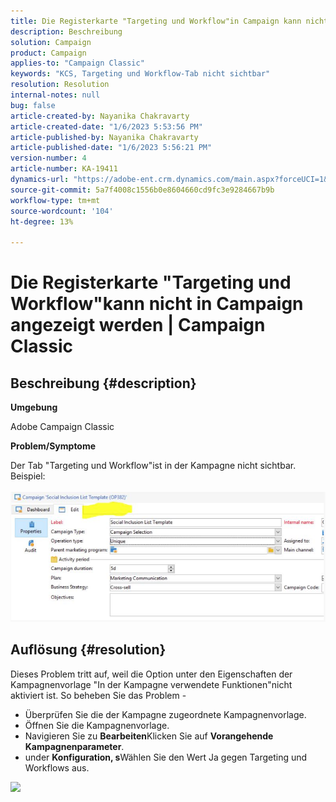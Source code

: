 ```yaml
---
title: Die Registerkarte "Targeting und Workflow"in Campaign kann nicht angezeigt werden | Campaign Classic"
description: Beschreibung
solution: Campaign
product: Campaign
applies-to: "Campaign Classic"
keywords: "KCS, Targeting und Workflow-Tab nicht sichtbar"
resolution: Resolution
internal-notes: null
bug: false
article-created-by: Nayanika Chakravarty
article-created-date: "1/6/2023 5:53:56 PM"
article-published-by: Nayanika Chakravarty
article-published-date: "1/6/2023 5:56:21 PM"
version-number: 4
article-number: KA-19411
dynamics-url: "https://adobe-ent.crm.dynamics.com/main.aspx?forceUCI=1&pagetype=entityrecord&etn=knowledgearticle&id=d629bf14-eb8d-ed11-81ac-6045bd006ce9"
source-git-commit: 5a7f4008c1556b0e8604660cd9fc3e9284667b9b
workflow-type: tm+mt
source-wordcount: '104'
ht-degree: 13%

---
```


# Die Registerkarte &quot;Targeting und Workflow&quot;kann nicht in Campaign angezeigt werden | Campaign Classic

## Beschreibung {#description}


<b>Umgebung</b>

Adobe Campaign Classic

<b>Problem/Symptome</b>

Der Tab &quot;Targeting und Workflow&quot;ist in der Kampagne nicht sichtbar. Beispiel:
<br><br>![](assets/___d729bf14-eb8d-ed11-81ac-6045bd006ce9___.png)<br>

## Auflösung {#resolution}


Dieses Problem tritt auf, weil die Option unter den Eigenschaften der Kampagnenvorlage &quot;In der Kampagne verwendete Funktionen&quot;nicht aktiviert ist. So beheben Sie das Problem -

- Überprüfen Sie die der Kampagne zugeordnete Kampagnenvorlage.
- Öffnen Sie die Kampagnenvorlage.
- Navigieren Sie zu <b>Bearbeiten</b>Klicken Sie auf <b>Vorangehende Kampagnenparameter</b>.
- under <b>Konfiguration, s</b>Wählen Sie den Wert Ja gegen Targeting und Workflows aus.


![](assets/f184a935-4ace-ec11-a7b5-00224809c196.png)
